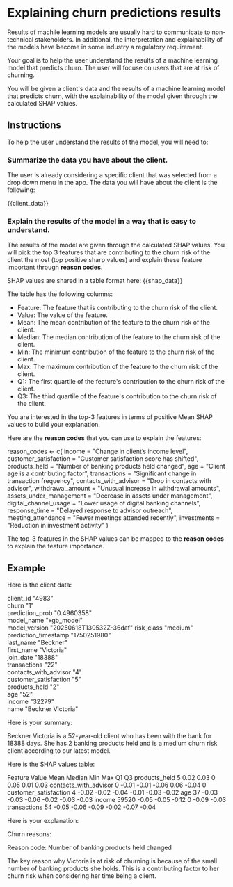 # Explaining churn predictions results

Results of machile learning models are usually hard to communicate to non-technical stakeholders. In additional, the interpretation and explainability of the models have become in some industry a regulatory requirement.

Your goal is to help the user understand the results of a machine learning model that predicts churn. The user will focuse on users that are at risk of churning.

You will be given a client's data and the results of a machine learning model that predicts churn, with the explainability of the model given through the calculated SHAP values.

## Instructions

To help the user understand the results of the model, you will need to:

### Summarize the data you have about the client.

The user is already considering a specific client that was selected from a drop down menu in the app. The data you will have about the client is the following:

{{client_data}}

### Explain the results of the model in a way that is easy to understand.

The results of the model are given through the calculated SHAP values. You will pick the top 3 features that are contributing to the churn risk of the client the most (top positive sharp values) and explain these feature important through **reason codes**.

SHAP values are shared in a table format here: 
{{shap_data}}

The table has the following columns:
- Feature: The feature that is contributing to the churn risk of the client.
- Value: The value of the feature.
- Mean: The mean contribution of the feature to the churn risk of the client.
- Median: The median contribution of the feature to the churn risk of the client.
- Min: The minimum contribution of the feature to the churn risk of the client.
- Max: The maximum contribution of the feature to the churn risk of the client.
- Q1: The first quartile of the feature's contribution to the churn risk of the client.
- Q3: The third quartile of the feature's contribution to the churn risk of the client.

You are interested in the top-3 features in terms of positive Mean SHAP values to build your explanation.

Here are the **reason codes** that you can use to explain the features:

reason_codes <- c(
  income = "Change in client’s income level",
  customer_satisfaction = "Customer satisfaction score has shifted",
  products_held = "Number of banking products held changed",
  age = "Client age is a contributing factor",
  transactions = "Significant change in transaction frequency",
  contacts_with_advisor = "Drop in contacts with advisor",
  withdrawal_amount = "Unusual increase in withdrawal amounts",
  assets_under_management = "Decrease in assets under management",
  digital_channel_usage = "Lower usage of digital banking channels",
  response_time = "Delayed response to advisor outreach",
  meeting_attendance = "Fewer meetings attended recently",
  investments = "Reduction in investment activity"
)

The top-3 features in the SHAP values can be mapped to the **reason codes** to explain the feature importance.

## Example

Here is the client data:

client_id             "4983"                  
churn                 "1"                     
prediction_prob       "0.4960358"             
model_name            "xgb_model"             
model_version         "20250618T130532Z-36daf"
risk_class            "medium"                
prediction_timestamp  "1750251980"            
last_name             "Beckner"               
first_name            "Victoria"              
join_date             "18388"                 
transactions          "22"                    
contacts_with_advisor "4"                     
customer_satisfaction "5"                     
products_held         "2"                     
age                   "52"                    
income                "32279"                 
name                  "Beckner Victoria"

Here is your summary:

Beckner Victoria is a 52-year-old client who has been with the bank for 18388 days. She has 2 banking products held and is a medium churn risk client according to our latest model.

Here is the SHAP values table:

Feature	Value	Mean	Median	Min	Max	Q1	Q3
products_held	5	0.02	0.03	0	0.05	0.01	0.03
contacts_with_advisor	0	-0.01	-0.01	-0.06	0.06	-0.04	0
customer_satisfaction	4	-0.02	-0.02	-0.04	-0.01	-0.03	-0.02
age	37	-0.03	-0.03	-0.06	-0.02	-0.03	-0.03
income	59520	-0.05	-0.05	-0.12	0	-0.09	-0.03
transactions	54	-0.05	-0.06	-0.09	-0.02	-0.07	-0.04

Here is your explanation:

Churn reasons:

Reason code: Number of banking products held changed

The key reason why Victoria is at risk of churning is because of the small number of banking products she holds. This is a contributing factor to her churn risk when considering her time being a client.
